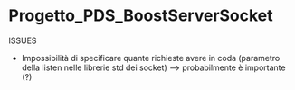 # Progetto_PDS_BoostServerSocket
ISSUES
- Impossibilità di specificare quante richieste avere in coda (parametro della listen nelle librerie std dei socket) --> probabilmente è importante (?)
